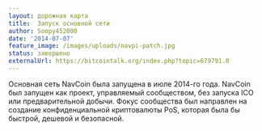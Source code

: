 ```yaml
---
layout: дорожная карта
title:  Запуск основной сети
author: Soopy452000
date: '2014-07-07'
feature_image: /images/uploads/navpi-patch.jpg
status: завершено
externalUrl: https://bitcointalk.org/index.php?topic=679791.0
---
```


Основная сеть NavCoin была запущена в июле 2014-го года. NavCoin был запущен как проект, управляемый сообществом, без запуска ICO или предварительной добычи. Фокус сообщества был направлен на создание конфиденциальной криптовалюты PoS, которая была бы быстрой, дешевой и безопасной.
